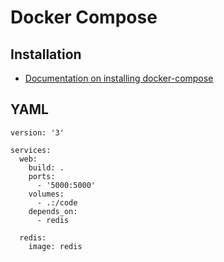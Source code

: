 # Docker Compose

## Installation

* [Documentation on installing docker-compose](https://docs.docker.com/compose/install/#install-compose)

## YAML

```
version: '3'

services:
  web:
    build: .
    ports:
      - '5000:5000'
    volumes:
      - .:/code
    depends_on:
      - redis

  redis:
    image: redis
```


